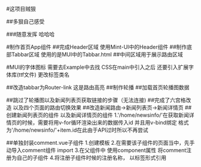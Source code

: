 #这项目贼狠  

##多狠自己感受

###随意发挥 哈哈哈


#制作首页App组件
##完成Header区域 使用Mint-UI中的Header组件
##制作底部Tabbar区域 使用的是MUI中的Tabbar.html
##中间区域用于展示路由区域

#MUI的字体图标  需要去Example中去找 CSS在main中引入之后  还要引入扩展字体库(ttf文件) 更改标签类名

##改造tabbar为Router-link 这是路由高亮
##制作轮播
##加载首页轮播图数据

##跳过了轮播图以及新闻列表页获取链接的步骤（无法连接)
##完成了六宫格改造 以及四个页面的路由切换效果
##改造新闻路由->新闻列表页->新闻详情页
##创建新闻列表页的组件 以及新闻详情页的组件
1.'/home/newsinfo/'在获取新闻详情页的时候，需要将用v-for循环渲染出来的数据传入id  并且用v-bind绑定 格式为'/home/newsinfo/'+item.id在此由于API过时所以不再尝试

##单独封装comment.vue子组件
1.创建模板
2.在需要该子组件的页面当中，先手动导入comment组件 import
3.在父组件中  使用component属性  将comment注册为自己的子组件
4.将注册子组件时候的注册名称， 以标签形式引用